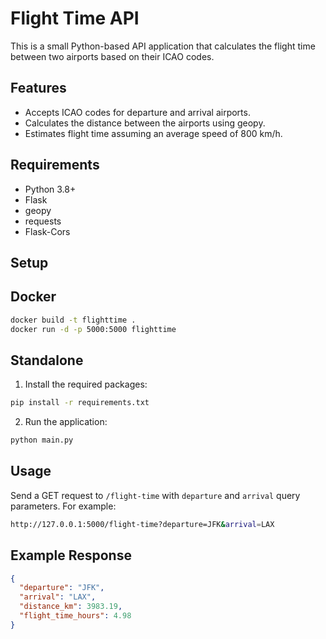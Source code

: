 # Flight Time API

This is a small Python-based API application that calculates the flight time between two airports based on their ICAO codes.

## Features

- Accepts ICAO codes for departure and arrival airports.
- Calculates the distance between the airports using geopy.
- Estimates flight time assuming an average speed of 800 km/h.

## Requirements

- Python 3.8+
- Flask
- geopy
- requests
- Flask-Cors

## Setup

## Docker

```bash
docker build -t flighttime .
docker run -d -p 5000:5000 flighttime
```

## Standalone

1. Install the required packages:

```bash
pip install -r requirements.txt

```

2. Run the application:

```bash
python main.py

```

## Usage

Send a GET request to `/flight-time` with `departure` and `arrival` query parameters. For example:

```sh
http://127.0.0.1:5000/flight-time?departure=JFK&arrival=LAX

```

## Example Response

```json
{
  "departure": "JFK",
  "arrival": "LAX",
  "distance_km": 3983.19,
  "flight_time_hours": 4.98
}

```
